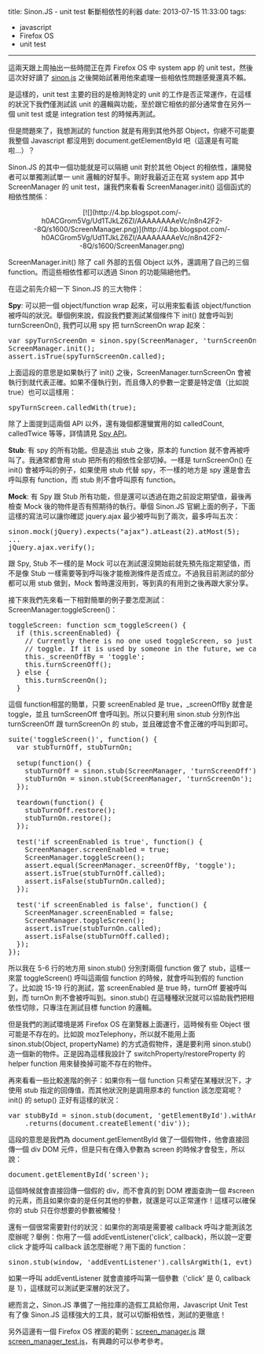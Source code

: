title: Sinon.JS - unit test 斬斷相依性的利器
date: 2013-07-15 11:33:00
tags: 
- javascript
- Firefox OS
- unit test
---

這兩天跟上周抽出一些時間正在弄 Firefox OS 中 system app 的 unit test，然後這次好好讀了 [sinon.js](http://sinonjs.org/) 之後開始試著用他來處理一些相依性問題感覺還真不賴。

是這樣的，unit test 主要的目的是檢測特定的 unit 的工作是否正常運作，在這樣的狀況下我們僅測試該 unit 的邏輯與功能，至於跟它相依的部分通常會在另外一個 unit test 或是 integration test 的時候再測試。

但是問題來了，我想測試的 function 就是有用到其他外部 Object，你總不可能要我整個 Javascript 都沒用到 document.getElementById 吧（這還是有可能啦...）？

Sinon.JS 的其中一個功能就是可以隔絕 unit 對於其他 Object 的相依性，讓開發者可以單獨測試單一 unit 邏輯的好幫手。剛好我最近正在寫 system app 其中 ScreenManager 的 unit test，讓我們來看看 ScreenManager.init() 這個函式的相依性關係：

<div class="separator" style="clear: both; text-align: center;"></div><div class="separator" style="clear: both; text-align: center;">[![](http://4.bp.blogspot.com/-h0ACGrom5Vg/Ud1TJkLZ6ZI/AAAAAAAAeVc/n8n42F2--8Q/s1600/ScreenManager.png)](http://4.bp.blogspot.com/-h0ACGrom5Vg/Ud1TJkLZ6ZI/AAAAAAAAeVc/n8n42F2--8Q/s1600/ScreenManager.png)</div>

ScreenManager.init() 除了 call 外部的五個 Object 以外，還調用了自己的三個 function。而這些相依性都可以透過 Sinon 的功能隔絕他們。

在這之前先介紹一下 Sinon.JS 的三大物件：

**Spy**: 可以把一個 object/function wrap 起來，可以用來監看該 object/function 被呼叫的狀況。舉個例來說，假設我們要測試某個條件下 init() 就會呼叫到 turnScreenOn(), 我們可以用 spy 把 turnScreenOn wrap 起來：

<pre class="brush: js">var spyTurnScreenOn = sinon.spy(ScreenManager, 'turnScreenOn');
ScreenManager.init();
assert.isTrue(spyTurnScreenOn.called);
</pre>
上面這段的意思是如果執行了 init() 之後，ScreenManager.turnScreenOn 會被執行到就代表正確。如果不僅執行到，而且傳入的參數一定要是特定值（比如說 true）也可以這樣用：

<pre class="brush: js">spyTurnScreen.calledWith(true);</pre>
除了上面提到這兩個 API 以外，還有幾個都還蠻實用的如 calledCount, calledTwice 等等，詳情請見 [Spy API](http://sinonjs.org/docs/#spies)。

**Stub**: 有 spy 的所有功能。但是造出 stub 之後，原本的 function 就不會再被呼叫了。我通常都會用 stub 把所有的相依性全部切掉。一樣是 turnScreenOn() 在 init() 會被呼叫的例子，如果使用 stub 代替 spy，不一樣的地方是 spy 還是會去呼叫原有 function，而 stub 則不會呼叫原有 function。

**Mock**: 有 Spy 跟 Stub 所有功能，但是還可以透過在跑之前設定期望值，最後再檢查 Mock 後的物件是否有照期待的執行。舉個 Sinon.JS 官網上面的例子，下面這樣的寫法可以讓你確認 jquery.ajax 最少被呼叫到了兩次，最多呼叫五次：

<pre class="brush: js">sinon.mock(jQuery).expects("ajax").atLeast(2).atMost(5);
...
jQuery.ajax.verify();</pre>
跟 Spy, Stub 不一樣的是 Mock 可以在測試還沒開始前就先預先指定期望值，而不是像 Stub 一樣需要等到呼叫後才能檢測條件是否成立。不過我目前測試的部分都可以用 stub 做到，Mock 暫時還沒用到，等到真的有用到之後再跟大家分享。

接下來我們先來看一下相對簡單的例子要怎麼測試：ScreenManager:toggleScreen()：

<pre class="brush: js">toggleScreen: function scm_toggleScreen() {
  if (this.screenEnabled) {
    // Currently there is no one used toggleScreen, so just set reason as
    // toggle. If it is used by someone in the future, we can rename it.
    this._screenOffBy = 'toggle';
    this.turnScreenOff();
  } else {
    this.turnScreenOn();
  }
</pre>
這個 function相當的簡單，只要 screenEnabled 是 true，_screenOffBy 就會是 toggle，並且 turnScreenOff 會呼叫到。所以只要利用 sinon.stub 分別作出 turnScreenOff 跟 turnScreenOn 的 stub，並且確認會不會正確的呼叫到即可。

<pre class="brush: js">suite('toggleScreen()', function() {
  var stubTurnOff, stubTurnOn;

  setup(function() {
    stubTurnOff = sinon.stub(ScreenManager, 'turnScreenOff');
    stubTurnOn = sinon.stub(ScreenManager, 'turnScreenOn');
  });

  teardown(function() {
    stubTurnOff.restore();
    stubTurnOn.restore();
  });

  test('if screenEnabled is true', function() {
    ScreenManager.screenEnabled = true;
    ScreenManager.toggleScreen();
    assert.equal(ScreenManager._screenOffBy, 'toggle');
    assert.isTrue(stubTurnOff.called);
    assert.isFalse(stubTurnOn.called);
  });

  test('if screenEnabled is false', function() {
    ScreenManager.screenEnabled = false;
    ScreenManager.toggleScreen();
    assert.isTrue(stubTurnOn.called);
    assert.isFalse(stubTurnOff.called);
  });
});</pre>
所以我在 5-6 行的地方用 sinon.stub() 分別對兩個 function 做了 stub，這樣一來當 toggleScreen() 呼叫這兩個 function 的時候，就會呼叫到假的 function 了。比如說 15-19 行的測試，當 screenEnabled 是 true 時，turnOff 要被呼叫到，而 turnOn 則不會被呼叫到。sinon.stub() 在這種種狀況就可以協助我們把相依性切除，只專注在測試目標 function 的邏輯。

但是我們的測試環境是將 Firefox OS 在瀏覽器上面運行，這時候有些 Object 很可能是不存在的。比如說 mozTelephony，所以就不能用上面 sinon.stub(Object, propertyName) 的方式造假物件，還是要利用 sinon.stub() 造一個新的物件。正是因為這樣我設計了 switchProperty/restoreProperty 的 helper function 用來替換掉可能不存在的物件。

再來看看一些比較進階的例子：如果你有一個 function 只希望在某種狀況下，才使用 stub 指定的回傳值，而其他狀況則是調用原本的 function 該怎麼寫呢？init() 的 setup() 正好有這樣的狀況：

<pre class="brush: js">var stubById = sinon.stub(document, 'getElementById').withArgs('screen')
    .returns(document.createElement('div'));
</pre>
這段的意思是我們為 document.getElementById 做了一個假物件，他會直接回傳一個 div DOM 元件，但是只有在傳入參數為 screen 的時候才會發生，所以說：

<pre class="brush: js">document.getElementById('screen');</pre>
這個時候就會直接回傳一個假的 div，而不會真的到 DOM 裡面查詢一個 #screen 的元素，而且如果你查的是任何其他的參數，就還是可以正常運作！這樣可以確保你的 stub 只在你想要的參數被觸發！

還有一個很常需要對付的狀況：如果你的測項是需要被 callback 呼叫才能測該怎麼辦呢？舉例：你用了一個 addEventListener('click', callback)，所以說一定要 click 才能呼叫 callback 該怎麼辦呢？用下面的 function：

<pre class="brush: js">sinon.stub(window, 'addEventListener').callsArgWith(1, evt)</pre>
如果一呼叫 addEventListener 就會直接呼叫第一個參數（'click' 是 0, callback 是 1），這樣就可以測試更深層的狀況了。

總而言之，Sinon.JS 準備了一拖拉庫的造假工具給你用，Javascript Unit Test 有了像 Sinon.JS 這樣強大的工具，就可以切斷相依性，測試的更徹底！

另外這邊有一個 Firefox OS 裡面的範例：[screen_manager.js](https://github.com/mozilla-b2g/gaia/blob/master/apps/system/js/screen_manager.js) 跟 [screen_manager_test.js](https://github.com/mozilla-b2g/gaia/blob/master/apps/system/test/unit/screen_manager_test.js)，有興趣的可以參考參考。